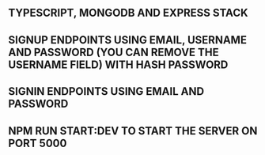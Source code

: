 ## TYPESCRIPT, MONGODB AND EXPRESS STACK
## SIGNUP ENDPOINTS USING EMAIL, USERNAME AND PASSWORD (YOU CAN REMOVE THE USERNAME FIELD) WITH HASH PASSWORD
## SIGNIN ENDPOINTS USING EMAIL AND PASSWORD
## NPM RUN START:DEV TO START THE SERVER ON PORT 5000
